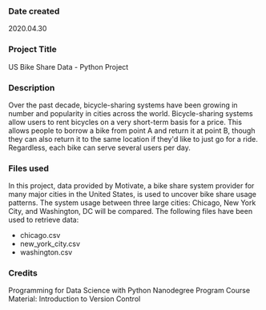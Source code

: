 ### Date created
2020.04.30

### Project Title
US Bike Share Data - Python Project

### Description
Over the past decade, bicycle-sharing systems have been growing in number and popularity in cities across the world. Bicycle-sharing systems allow users to rent bicycles on a very short-term basis for a price. This allows people to borrow a bike from point A and return it at point B, though they can also return it to the same location if they'd like to just go for a ride. Regardless, each bike can serve several users per day.

### Files used
In this project, data provided by Motivate, a bike share system provider for many major cities in the United States, is used to uncover bike share usage patterns. The system usage between three large cities: Chicago, New York City, and Washington, DC will be compared. The following files have been used to retrieve data:
- chicago.csv
- new_york_city.csv
- washington.csv

### Credits
Programming for Data Science with Python Nanodegree Program
Course Material: Introduction to Version Control

